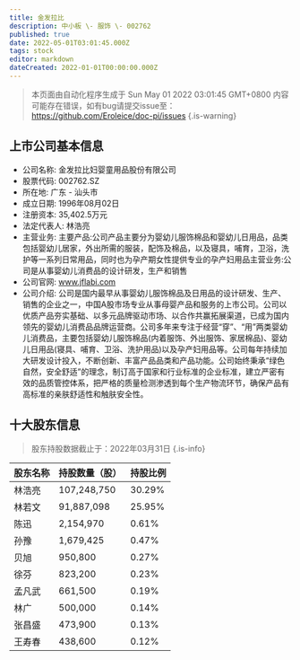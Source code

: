 ```yaml
---
title: 金发拉比
description: 中小板 \- 服饰 \- 002762
published: true
date: 2022-05-01T03:01:45.000Z
tags: stock
editor: markdown
dateCreated: 2022-01-01T00:00:00.000Z
---
```


> 本页面由自动化程序生成于 Sun May 01 2022 03:01:45 GMT+0800
> 内容可能存在错误，如有bug请提交issue至：https://github.com/Eroleice/doc-pi/issues
{.is-warning}

## 上市公司基本信息
- 公司名称: 金发拉比妇婴童用品股份有限公司
- 股票代码: 002762.SZ
- 所在地: 广东 - 汕头市
- 成立日期: 1996年08月02日
- 注册资本: 35,402.5万元
- 法定代表人: 林浩亮
- 主营业务: 主要产品:公司产品主要分为婴幼儿服饰棉品和婴幼儿日用品，品类包括婴幼儿居家，外出所需的服装，配饰及棉品，以及寝具，哺育，卫浴，洗护等一系列日常用品，同时也为孕产期女性提供专业的孕产妇用品主营业务:公司是从事婴幼儿消费品的设计研发，生产和销售
- 公司官网: www.jflabi.com
- 公司介绍: 公司是国内最早从事婴幼儿服饰棉品及日用品的设计研发、生产、销售的企业之一，中国A股市场专业从事母婴产品和服务的上市公司。公司以优质产品夯实基础、以多元品牌驱动市场、以合作共赢拓展渠道，已成为国内领先的婴幼儿消费品品牌运营商。公司多年来专注于经营“穿”、“用”两类婴幼儿消费品，主要包括婴幼儿服饰棉品(内着服饰、外出服饰、家居棉品)、婴幼儿日用品(寝具、哺育、卫浴、洗护用品)以及孕产妇用品等。公司每年持续加大研发设计投入，不断创新、丰富产品品类和产品功能。公司始终秉承“绿色自然，安全舒适”的理念，制订高于国家和行业标准的企业标准，建立严密有效的品质管控体系，把严格的质量检测渗透到每个生产物流环节，确保产品有高标准的亲肤舒适性和触肤安全性。


## 十大股东信息
> 股东持股数据截止于：2022年03月31日
{.is-info}

| 股东名称 | 持股数量（股） | 持股比例 |
| --- | --- | --- |
| 林浩亮 | 107,248,750 | 30.29% |
| 林若文 | 91,887,098 | 25.95% |
| 陈迅 | 2,154,970 | 0.61% |
| 孙豫 | 1,679,425 | 0.47% |
| 贝旭 | 950,800 | 0.27% |
| 徐芬 | 823,200 | 0.23% |
| 孟凡武 | 661,500 | 0.19% |
| 林广 | 500,000 | 0.14% |
| 张昌盛 | 473,900 | 0.13% |
| 王寿春 | 438,600 | 0.12% |




